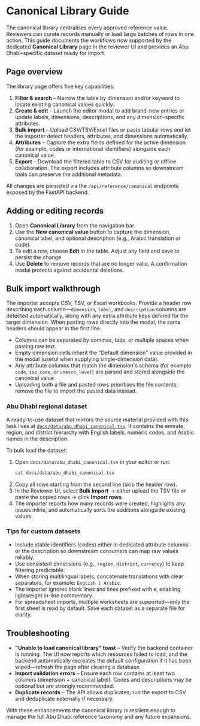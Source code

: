 # Canonical Library Guide

The canonical library centralises every approved reference value. Reviewers can curate records manually or load large batches of
rows in one action. This guide documents the workflows now supported by the dedicated **Canonical Library** page in the reviewer
UI and provides an Abu Dhabi–specific dataset ready for import.

## Page overview

The library page offers five key capabilities:

1. **Filter & search** – Narrow the table by dimension and/or keyword to locate existing canonical values quickly.
2. **Create & edit** – Launch the editor modal to add brand-new entries or update labels, dimensions, descriptions, and any
   dimension-specific attributes.
3. **Bulk import** – Upload CSV/TSV/Excel files or paste tabular rows and let the importer detect headers, attributes, and
   dimensions automatically.
4. **Attributes** – Capture the extra fields defined for the active dimension (for example, codes or international identifiers)
   alongside each canonical value.
5. **Export** – Download the filtered table to CSV for auditing or offline collaboration. The export includes attribute columns
   so downstream tools can preserve the additional metadata.

All changes are persisted via the `/api/reference/canonical` endpoints exposed by the FastAPI backend.

## Adding or editing records

1. Open **Canonical Library** from the navigation bar.
2. Use the **New canonical value** button to capture the dimension, canonical label, and optional description (e.g., Arabic
   translation or code).
3. To edit a row, choose **Edit** in the table. Adjust any field and save to persist the change.
4. Use **Delete** to remove records that are no longer valid. A confirmation modal protects against accidental deletions.

## Bulk import walkthrough

The importer accepts CSV, TSV, or Excel workbooks. Provide a header row describing each column—`dimension`, `label`, and
`description` columns are detected automatically, along with any extra attribute keys defined for the target dimension. When
pasting rows directly into the modal, the same headers should appear in the first line.

* Columns can be separated by commas, tabs, or multiple spaces when pasting raw text.
* Empty dimension cells inherit the "Default dimension" value provided in the modal (useful when supplying single-dimension data).
* Any attribute columns that match the dimension's schema (for example `code`, `iso_code`, or `unesco_level`) are parsed and
  stored alongside the canonical value.
* Uploading both a file and pasted rows prioritises the file contents; remove the file to import the pasted data instead.

### Abu Dhabi regional dataset

A ready-to-use dataset that mirrors the source material provided with this task lives at
[`docs/data/abu_dhabi_canonical.tsv`](data/abu_dhabi_canonical.tsv). It contains the emirate, region, and district hierarchy with
English labels, numeric codes, and Arabic names in the description.

To bulk load the dataset:

1. Open `docs/data/abu_dhabi_canonical.tsv` in your editor or run:
   ```bash
   cat docs/data/abu_dhabi_canonical.tsv
   ```
2. Copy all rows starting from the second line (skip the header row).
3. In the Reviewer UI, select **Bulk import** → either upload the TSV file or paste the copied rows → click **Import rows**.
4. The importer reports how many records were created, highlights any issues inline, and automatically sorts the additions alongside existing values.

### Tips for custom datasets

- Include stable identifiers (codes) either in dedicated attribute columns or the description so downstream consumers can map raw values reliably.
- Use consistent dimensions (e.g., `region`, `district`, `currency`) to keep filtering predictable.
- When storing multilingual labels, concatenate translations with clear separators, for example: `English | Arabic`.
- The importer ignores blank lines and lines prefixed with `#`, enabling lightweight in-line commentary.
- For spreadsheet imports, multiple worksheets are supported—only the first sheet is read by default. Save each dataset as a
  separate file for clarity.

## Troubleshooting

- **"Unable to load canonical library" toast** – Verify the backend container is running. The UI now reports which resources
  failed to load, and the backend automatically recreates the default configuration if it has been wiped—refresh the page after
  clearing a database.
- **Import validation errors** – Ensure each row contains at least two columns (dimension + canonical label). Codes and
  descriptions may be optional but are strongly recommended.
- **Duplicate records** – The API allows duplicates; run the export to CSV and deduplicate externally if necessary.

With these enhancements the canonical library is resilient enough to manage the full Abu Dhabi reference taxonomy and any future
expansions.
